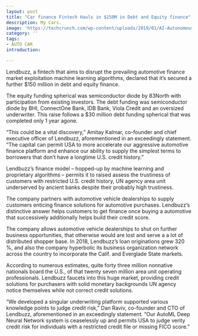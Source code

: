 ```yaml
---
layout: post
title: "Car finance Fintech Hauls in $150M in Debt and Equity finance"
description: My Cars.
image: 'https://techcrunch.com/wp-content/uploads/2019/01/AI-Autonomous-Driving-Park-2-1-1024x768-e1547190986334.jpg?w=750'
category: ''
tags:
- AUTO CAR
introduction:

---
```

Lendbuzz, a fintech that aims to disrupt the prevailing automotive finance market exploitation machine learning algorithms, declared that it’s secured a further $150 million in debt and equity finance.

The equity funding spherical was semiconductor diode by 83North with participation from existing investors. The debt funding was semiconductor diode by BHI, ConnectOne Bank, IDB Bank, Viola Credit and an oversized underwriter. This raise follows a $30 million debt funding spherical that was completed only 1 year agone.

“This could be a vital discovery,” Amitay Kalmar, co-founder and chief executive officer of Lendbuzz, aforementioned in an exceedingly statement. “The capital can permit USA to more accelerate our aggressive automotive finance platform and enhance our ability to supply the simplest terms to borrowers that don’t have a longtime U.S. credit history.”

Lendbuzz’s finance model – hopped-up by machine learning and proprietary algorithms – permits it to raised assess the trustiness of customers with restricted U.S. credit history, UN agency area unit underserved by ancient banks despite their probably high trustiness.

The company partners with automotive vehicle dealerships to supply customers enticing finance solutions for automotive purchases. Lendbuzz’s distinctive answer helps customers to get finance once buying a automotive that successively additionally helps build their credit score.

The company allows automotive vehicle dealerships to shut on further business opportunities, that otherwise would are lost and serve a a lot of distributed shopper base. In 2018, Lendbuzz’s loan originations grew 320 %, and also the company hyperbolic its business organization network across the country to incorporate the Calif. and Everglade State markets.

According to numerous estimates, quite forty three million nonnative nationals board the U.S., of that twenty seven million area unit operating professionals. Lendbuzz faucets into this huge market, providing credit solutions for purchasers with solid monetary backgrounds UN agency notice themselves while not correct credit solutions.

“We developed a singular underwriting platform supported various knowledge points to judge credit risk,” Dan Raviv, co-founder and CTO of Lendbuzz, aforementioned in an exceedingly statement. “Our AutoML Deep Neural Network system is ceaselessly up and permits USA to judge verity credit risk for individuals with a restricted credit file or missing FICO score.”